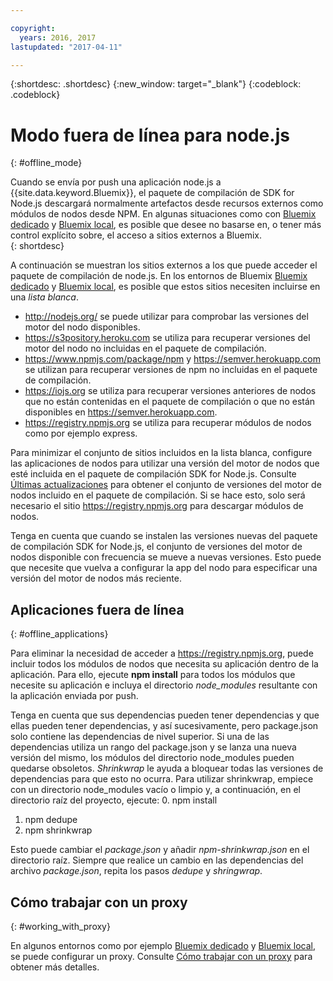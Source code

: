 ```yaml
---

copyright:
  years: 2016, 2017
lastupdated: "2017-04-11"

---
```


{:shortdesc: .shortdesc}
{:new_window: target="_blank"}
{:codeblock: .codeblock}


# Modo fuera de línea para node.js
{: #offline_mode}

Cuando se envía por push una aplicación node.js a {{site.data.keyword.Bluemix}}, el paquete de compilación de SDK for Node.js
descargará normalmente artefactos desde recursos externos como módulos de nodos desde NPM.  En algunas situaciones
como con [Bluemix dedicado](/docs/dedicated/index.html#dedicated) y
[Bluemix local](/docs/local/index.html#local), es posible que desee no basarse en,
o tener más control explícito sobre, el acceso a sitios externos a Bluemix.  
{: shortdesc}

A continuación se muestran los sitios externos a los que puede acceder el paquete de compilación de node.js.  En los entornos de Bluemix [Bluemix dedicado](/docs/dedicated/index.html#dedicated) y
[Bluemix local](/docs/local/index.html#local), es posible que estos sitios necesiten incluirse en una *lista blanca*.

* http://nodejs.org/ se puede utilizar para comprobar las versiones del motor del nodo disponibles.
* https://s3pository.heroku.com se utiliza para recuperar versiones del motor del nodo no incluidas en el paquete de compilación.
*  https://www.npmjs.com/package/npm y https://semver.herokuapp.com se utilizan para recuperar versiones de npm no incluidas en el paquete de compilación.
* https://iojs.org se utiliza para recuperar versiones anteriores de nodos que no están contenidas en el paquete de compilación o que no están disponibles en https://semver.herokuapp.com.
* https://registry.npmjs.org se utiliza para recuperar módulos de nodos como por ejemplo express.

Para minimizar el conjunto de sitios incluidos en la lista blanca, configure las aplicaciones de nodos para utilizar una versión del motor de nodos que esté incluida en el paquete de compilación SDK for Node.js.  Consulte [Últimas actualizaciones](./updates.html) para obtener el conjunto de versiones del motor de nodos incluido en el paquete de compilación.  Si se hace esto, solo será necesario el sitio https://registry.npmjs.org para descargar módulos de nodos.

Tenga en cuenta que cuando se instalen las versiones nuevas del paquete de compilación SDK for Node.js, el conjunto de versiones del motor de nodos disponible con frecuencia
se mueve a nuevas versiones.  Esto puede que necesite que vuelva a configurar la app del nodo para especificar una versión del motor de nodos más reciente.


## Aplicaciones fuera de línea
{: #offline_applications}

Para eliminar la necesidad de acceder a https://registry.npmjs.org, puede incluir todos los módulos de nodos que necesita su aplicación dentro de la aplicación.  Para ello, ejecute **npm install** para todos los módulos que necesite su aplicación e incluya el directorio *node_modules* resultante con la aplicación enviada por push.

Tenga en cuenta que sus dependencias pueden tener dependencias y que ellas pueden tener dependencias, y así sucesivamente, pero package.json
solo contiene las dependencias de nivel superior. Si una de las dependencias utiliza un rango del package.json y se lanza una nueva versión del mismo, los módulos del directorio node_modules pueden quedarse obsoletos. *Shrinkwrap* le ayuda a bloquear todas las versiones de dependencias para que esto no ocurra.  Para utilizar shrinkwrap, empiece con un directorio node_modules vacío o limpio y, a continuación, en el directorio raíz del proyecto, ejecute:
0. npm install
1. npm dedupe
2. npm shrinkwrap

Esto puede cambiar el *package.json* y añadir *npm-shrinkwrap.json* en el directorio raíz.
Siempre que realice un cambio en las dependencias del archivo *package.json*, repita los pasos *dedupe* y *shringwrap*.

## Cómo trabajar con un proxy
{: #working_with_proxy}

En algunos entornos como por ejemplo [Bluemix dedicado](/docs/dedicated/index.html#dedicated) y
[Bluemix local](/docs/local/index.html#local), se puede configurar un proxy. Consulte [Cómo trabajar con un proxy](/docs/manageapps/workingWithProxy.html) para obtener más detalles.
